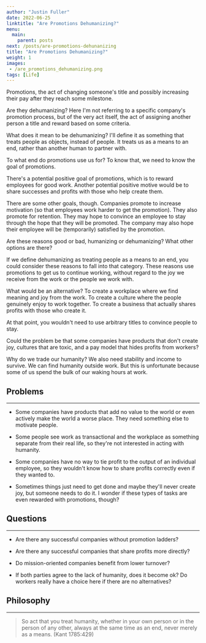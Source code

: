 ```yaml
---
author: "Justin Fuller"
date: 2022-06-25
linktitle: "Are Promotions Dehumanizing?"
menu:
  main:
    parent: posts
next: /posts/are-promotions-dehunanizing
title: "Are Promotions Dehumanizing?"
weight: 1
images:
 - /are_promotions_dehumanizing.png
tags: [Life]
---
```


Promotions, the act of changing someone's title and possibly increasing their pay after they reach some milestone. 

<!--more-->

Are they dehumanizing? Here I'm not referring to a specific company's promotion process, but of the very act itself, the act of assigning another person a title and reward based on some criteria.

What does it mean to be dehumanizing? I'll define it as something that treats people as objects, instead of people. It treats us as a means to an end, rather than another human to partner with.

To what end do promotions use us for? To know that, we need to know the goal of promotions. 

There's a potential positive goal of promotions, which is to reward employees for good work. Another potential positive motive would be to share successes and profits with those who help create them.

There are some other goals, though. Companies promote to increase motivation (so that employees work harder to get the promotion). They also promote for retention. They may hope to convince an employee to stay through the hope that they will be promoted. The company may also hope their employee will be (temporarily) satisfied by the promotion. 

Are these reasons good or bad, humanizing or dehumanizing? What other options are there?

If we define dehumanizing as treating people as a means to an end, you could consider these reasons to fall into that category. These reasons use promotions to get us to continue working, without regard to the joy we receive from the work or the people we work with.

What would be an alternative? To create a workplace where we find meaning and joy from the work. To create a culture where the people genuinely enjoy to work together. To create a business that actually shares profits with those who create it.

At that point, you wouldn't need to use arbitrary titles to convince people to stay. 

Could the problem be that some companies have products that don't create joy, cultures that are toxic, and a pay model that hides profits from workers?

Why do we trade our humanity? We also need stability and income to survive. We can find humanity outside work. But this is unfortunate because some of us spend the bulk of our waking hours at work.

## Problems
--------

* Some companies have products that add no value to the world or even actively make the world a worse place. They need something else to motivate people.

* Some people see work as transactional and the workplace as something separate from their real life, so they're not interested in acting with humanity.

* Some companies have no way to tie profit to the output of an individual employee, so they wouldn't know how to share profits correctly even if they wanted to.

* Sometimes things just need to get done and maybe they'll never create joy, but someone needs to do it. I wonder if these types of tasks are even rewarded with promotions, though?

## Questions
---------

* Are there any successful companies without promotion ladders? 

* Are there any successful companies that share profits more directly?

* Do mission-oriented companies benefit from lower turnover?

* If both parties agree to the lack of humanity, does it become ok? Do workers really have a choice here if there are no alternatives?

## Philosophy
----------

> So act that you treat humanity, whether in your own person or in the person of any other, always at the same time as an end, never merely as a means. (Kant 1785:429)

